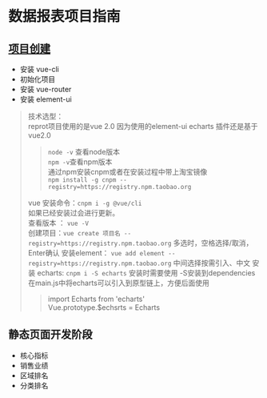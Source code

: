 # 数据报表项目指南
## [项目创建](001.md) 
* 安装 vue-cli
* 初始化项目
* 安装 vue-router
* 安装 element-ui

> 技术选型：   
> reprot项目使用的是vue 2.0 因为使用的element-ui echarts 插件还是基于vue2.0
> > `node -v` 查看node版本    
> > `npm -v`查看npm版本    
> > 通过npm安装cnpm或者在安装过程中带上淘宝镜像    
> > `npm install -g cnpm --registry=https://registry.npm.taobao.org`
>
> vue 安装命令：`cnpm i -g @vue/cli`   
> 如果已经安装过会进行更新。     
>查看版本 ： `vue -V`    
> 创建项目：`vue create 项目名 --registry=https://registry.npm.taobao.org` 
> 多选时，空格选择/取消，Enter确认
> 安装element： `vue add element --registry=https://registry.npm.taobao.org` 中间选择按需引入、中文
> 安装 echarts: `cnpm i -S echarts` 安装时需要使用 -S安装到dependencies    
> 在main.js中将echarts可以引入到原型链上，方便后面使用    
> > import Echarts from 'echarts'   
> > Vue.prototype.$echsrts = Echarts

## 静态页面开发阶段
* 核心指标
* 销售业绩
* 区域排名
* 分类排名

##  
